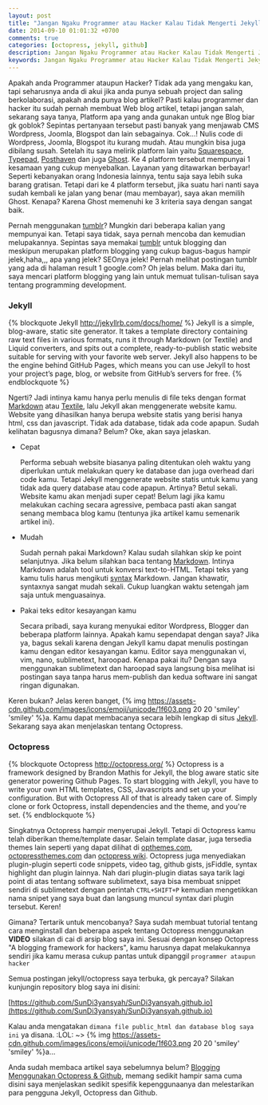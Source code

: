 ```yaml
---
layout: post
title: "Jangan Ngaku Programmer atau Hacker Kalau Tidak Mengerti Jekyll dan Octopress"
date: 2014-09-10 01:01:32 +0700
comments: true
categories: [octopress, jekyll, github]
description: Jangan Ngaku Programmer atau Hacker Kalau Tidak Mengerti Jekyll dan Octopress
keywords: Jangan Ngaku Programmer atau Hacker Kalau Tidak Mengerti Jekyll dan Octopress
---
```

Apakah anda Programmer ataupun Hacker? Tidak ada yang mengaku kan, tapi seharusnya anda di akui jika anda punya sebuah project dan saling berkolaborasi, apakah anda punya blog artikel? Pasti kalau programmer dan hacker itu sudah pernah membuat Web blog artikel, tetapi jangan salah, sekarang saya tanya, Platform apa yang anda gunakan untuk nge Blog biar gk goblok? Sepintas pertanyaan tersebut pasti banyak yang menjawab CMS Wordpress, Joomla, Blogspot dan lain sebagainya. Cok...! Nulis code di Wordpress, Joomla, Blogspot itu kurang mudah. Atau mungkin bisa juga dibilang susah. Setelah itu saya melirik platform lain yaitu [Squarespace](http://squarespace.com), [Typepad](http://typepad.com), [Posthaven](http://posthaven.com) dan juga [Ghost](http://ghost.org). Ke 4 platform tersebut mempunyai 1 kesamaan yang cukup menyebalkan. Layanan yang ditawarkan berbayar! Seperti kebanyakan orang Indonesia lainnya, tentu saja saya lebih suka barang gratisan. Tetapi dari ke 4 platform tersebut, jika suatu hari nanti saya sudah kembali ke jalan yang benar (mau membayar), saya akan memilih Ghost. Kenapa? Karena Ghost memenuhi ke 3 kriteria saya dengan sangat baik.
<!-- more -->
Pernah menggunakan [tumblr](http://praxmatig.tumblr.com)? Mungkin dari beberapa kalian yang mempunyai kan. Tetapi saya tidak, saya pernah mencoba dan kemudian melupakannya. Sepintas saya memakai [tumblr](http://praxmatig.tumblr.com) untuk blogging dan meskipun merupakan platform blogging yang cukup bagus-bagus hampir jelek,haha,,, apa yang jelek? SEOnya jelek! Pernah melihat postingan tumblr yang ada di halaman result 1 google.com? Oh jelas belum. Maka dari itu, saya mencari platform blogging yang lain untuk memuat tulisan-tulisan saya tentang programming development.

### Jekyll
{% blockquote Jekyll http://jekyllrb.com/docs/home/ %}
Jekyll is a simple, blog-aware, static site generator. It takes a template directory containing raw text files in various formats, runs it through Markdown (or Textile) and Liquid converters, and spits out a complete, ready-to-publish static website suitable for serving with your favorite web server. Jekyll also happens to be the engine behind GitHub Pages, which means you can use Jekyll to host your project’s page, blog, or website from GitHub’s servers for free.
{% endblockquote %}

Ngerti? Jadi intinya kamu hanya perlu menulis di file teks dengan format [Markdown](daringfireball.net/projects/markdown/) atau [Textile](http://textile.sitemonks.com/), lalu Jekyll akan menggenerate website kamu. Website yang dihasilkan hanya berupa website statis yang berisi hanya html, css dan javascript. Tidak ada database, tidak ada code apapun. Sudah kelihatan bagusnya dimana? Belum? Oke, akan saya jelaskan.

*   Cepat

    Performa sebuah website biasanya paling ditentukan oleh waktu yang diperlukan untuk melakukan query ke database dan juga overhead dari code kamu. Tetapi Jekyll menggenerate website statis untuk kamu yang tidak ada query database atau code apapun. Artinya? Betul sekali. Website kamu akan menjadi super cepat! Belum lagi jika kamu melakukan caching secara agressive, pembaca pasti akan sangat senang membaca blog kamu (tentunya jika artikel kamu semenarik artikel ini).

*   Mudah

    Sudah pernah pakai Markdown? Kalau sudah silahkan skip ke point selanjutnya. Jika belum silahkan baca tentang [Markdown](http://daringfireball.net/projects/markdown). Intinya Markdown adalah tool untuk konversi text-to-HTML. Tetapi teks yang kamu tulis harus mengikuti [syntax](http://daringfireball.net/projects/markdown/syntax) Markdown. Jangan khawatir, syntaxnya sangat mudah sekali. Cukup luangkan waktu setengah jam saja untuk menguasainya.

*   Pakai teks editor kesayangan kamu

    Secara pribadi, saya kurang menyukai editor Wordpress, Blogger dan beberapa platform lainnya. Apakah kamu sependapat dengan saya? Jika ya, bagus sekali karena dengan Jekyll kamu dapat menulis postingan kamu dengan editor kesayangan kamu. Editor saya menggunakan vi, vim, nano, sublimetext, haroopad. Kenapa pakai itu? Dengan saya menggunakan sublimetext dan haroopad saya langsung bisa melihat isi postingan saya tanpa harus mem-publish dan kedua software ini sangat ringan digunakan.

Keren bukan? Jelas keren banget, {% img https://assets-cdn.github.com/images/icons/emoji/unicode/1f603.png 20 20 'smiley' 'smiley' %}a. Kamu dapat membacanya secara lebih lengkap di situs [Jekyll](http://jekyllrb.com/). Sekarang saya akan menjelaskan tentang Octopress.


### Octopress

{% blockquote Octopress http://octopress.org/ %}
Octopress is a framework designed by Brandon Mathis for Jekyll, the blog aware static site generator powering Github Pages. To start blogging with Jekyll, you have to write your own HTML templates, CSS, Javascripts and set up your configuration. But with Octopress All of that is already taken care of. Simply clone or fork Octopress, install dependencies and the theme, and you're set.
{% endblockquote %}

Singkatnya Octopress hampir menyerupai Jekyll. Tetapi di Octopress kamu telah diberikan theme/template dasar. Selain template dasar, juga tersedia themes lain seperti yang dapat dilihat di [opthemes.com](http://opthemes.com/), [octopressthemes.com](http://octopressthemes.com/) dan [octopress wiki](https://github.com/imathis/octopress/wiki/3rd-Party-Octopress-Themes). Octopress juga menyediakan plugin-plugin seperti code snippets, video tag, github gists, jsFiddle, syntax highlight dan plugin lainnya. Nah dari plugin-plugin diatas saya tarik lagi point di atas tentang software sublimetext, saya bisa membuat snippet sendiri di sublimetext dengan perintah `CTRL+SHIFT+P` kemudian mengetikkan nama snipet yang saya buat dan langsung muncul syntax dari plugin tersebut. Keren!

Gimana? Tertarik untuk mencobanya? Saya sudah membuat tutorial tentang cara menginstall dan beberapa aspek tentang Octopress menggunakan **VIDEO** silakan di cai di arsip blog saya ini. Sesuai dengan konsep Octopress "A blogging framework for hackers", kamu harusnya dapat melakukannya sendiri jika kamu merasa cukup pantas untuk dipanggil `programmer ataupun hacker`

Semua postingan jekyll/octopress saya terbuka, gk percaya? Silakan kunjungin repository blog saya ini disini:

[https://github.com/SunDi3yansyah/SunDi3yansyah.github.io](https://github.com/SunDi3yansyah/SunDi3yansyah.github.io)

<div class="github-widget" data-repo="SunDi3yansyah/SunDi3yansyah.github.io"></div>

Kalau anda mengatakan `dimana file public_html dan database blog saya ini` ya disana. :LOL: ~> {% img https://assets-cdn.github.com/images/icons/emoji/unicode/1f603.png 20 20 'smiley' 'smiley' %}a...

Anda sudah membaca artikel saya sebelumnya belum? [Blogging Menggunakan Octopress & Github](http://sundi3yansyah.com/article/2014/07/02/blogging-menggunakan-octopress-and-github/), memang sedikit hampir sama cuma disini saya menjelaskan sedikit spesifik kepenggunaanya dan melestarikan para pengguna Jekyll, Octopress dan Github.